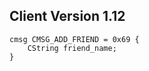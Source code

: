 ## Client Version 1.12

```rust,ignore
cmsg CMSG_ADD_FRIEND = 0x69 {
    CString friend_name;    
}

```
